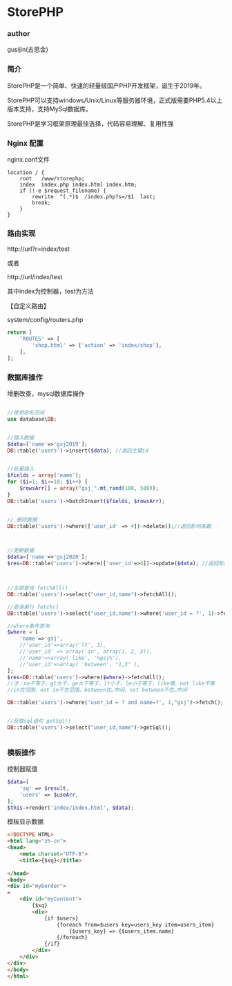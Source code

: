 # StorePHP

### author
gusijin(古思金)


### 简介

StorePHP是一个简单、快速的轻量级国产PHP开发框架，诞生于2019年。

StorePHP可以支持windows/Unix/Linux等服务器环境，正式版需要PHP5.4以上版本支持，支持MySql数据库。

StorePHP是学习框架原理最佳选择，代码容易理解、复用性强

### Nginx 配置
nginx.conf文件

```
location / {
	root   /www/storephp;
	index  index.php index.html index.htm;
	if (!-e $request_filename) {
		rewrite  ^(.*)$  /index.php?s=/$1  last;
		break;
	}
}

```

### 路由实现


http://url?r=index/test

或者

http://url/index/test

其中index为控制器，test为方法

【自定义路由】

system/config/routers.php

```php
return [
    'ROUTES' => [
        'shop.html' => ['action' => 'index/shop'],
    ],
];

```


### 数据库操作

增删改查，mysql数据库操作


```php

//使用命名空间
use database\DB;


//插入数据
$data=['name'=>'gsj2019'];
DB::table('users')->insert($data); //返回主键id


//批量插入
$fields = array('name');
for ($i=1; $i<=10; $i++) {
    $rowsArr[] = array("gsj_".mt_rand(100, 500));
}
DB::table('users')->batchInsert($fields, $rowsArr);


// 删除数据
DB::table('users')->where(['user_id' => 4])->delete();//返回影响条数



//更新数据
$data=['name'=>'gsj2020'];
$res=DB::table('users')->where(['user_id'=>4])->update($data); //返回影响条数



//全部查询 fetchAll()
DB::table('users')->select("user_id,name")->fetchAll();

//查询单行 fetch()
DB::table('users')->select("user_id,name")->where('user_id = ?', 1)->fetch();

//where条件查询
$where = [
    'name'=>'gsj',
    //'user_id'=>array('lt', 3),
    //'user_id' => array('in', array(1, 2, 3)),
    //'name'=>array('like', '%gsj%'),
    //'user_id'=>array( 'between', "1,3" ),
];
$res=DB::table('users')->where($where)->fetchAll();
//注：ne不等于、gt大于、ge大于等于、lt小于、le小于等于、like像、not like不像
//in在范围、not in不在范围、between在…中间、not between不在…中间

DB::table('users')->where('user_id = ? and name=?', 1,"gsj")->fetch();


//获取sql语句 getSql()
DB::table('users')->select("user_id,name")->getSql();



```

### 模板操作

控制器赋值

```php
$data=[
    'sq' => $result,
    'users' => $useArr,
];
$this->render('index/index.html', $data);
```


模板显示数据
```html
<!DOCTYPE HTML>
<html lang="zh-cn">
<head>
    <meta charset="UTF-8">
    <title>{$sq}</title>
    
</head>
<body>
<div id="myborder">
=
    <div id="myContent">
        {$sq}
        <div>
            {if $users}
                {foreach from=$users key=users_key item=users_item}
                    {$users_key} => {$users_item.name}
                {/foreach}
            {/if}
        </div>
    </div>
</div>
</body>
</html>

```